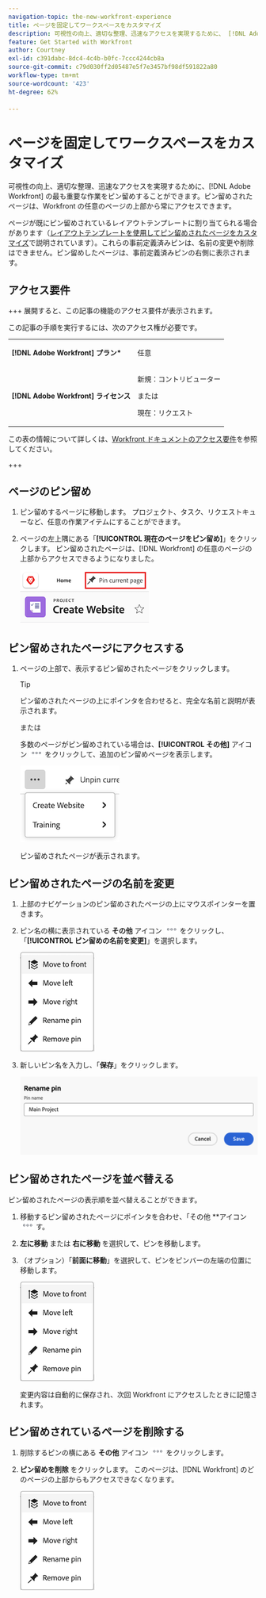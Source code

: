 ```yaml
---
navigation-topic: the-new-workfront-experience
title: ページを固定してワークスペースをカスタマイズ
description: 可視性の向上、適切な整理、迅速なアクセスを実現するために、 [!DNL Adobe Workfront]  の最も重要な作業をピン留めすることができます。ピン留めされたページは、Workfront の任意のページの上部から常にアクセスできます。
feature: Get Started with Workfront
author: Courtney
exl-id: c391dabc-8dc4-4c4b-b0fc-7ccc4244cb8a
source-git-commit: c79d030ff2d05487e5f7e3457bf98df591822a80
workflow-type: tm+mt
source-wordcount: '423'
ht-degree: 62%

---
```


# ページを固定してワークスペースをカスタマイズ

<!-- Audited: 4/2025 -->

可視性の向上、適切な整理、迅速なアクセスを実現するために、[!DNL Adobe Workfront] の最も重要な作業をピン留めすることができます。ピン留めされたページは、Workfront の任意のページの上部から常にアクセスできます。

ページが既にピン留めされているレイアウトテンプレートに割り当てられる場合があります（[レイアウトテンプレートを使用してピン留めされたページをカスタマイズ](../../administration-and-setup/customize-workfront/use-layout-templates/customize-pinned-pages.md)で説明されています）。これらの事前定義済みピンは、名前の変更や削除はできません。ピン留めしたページは、事前定義済みピンの右側に表示されます。

## アクセス要件

+++ 展開すると、この記事の機能のアクセス要件が表示されます。

この記事の手順を実行するには、次のアクセス権が必要です。

<table style="table-layout:auto"> 
 <col> 
 </col> 
 <col> 
 </col> 
 <tbody> 
  <tr> 
   <td role="rowheader"><strong>[!DNL Adobe Workfront] プラン*</strong></td> 
   <td> <p>任意</p> </td> 
  </tr> 
  <tr> 
   <td role="rowheader"><strong>[!DNL Adobe Workfront] ライセンス</strong></td> 
   <td> <p>新規：コントリビューター</p> 
   <p>または</p>
     <p>現在：リクエスト</p>
   </td> 
  </tr> 
 </tbody> 
</table>

この表の情報について詳しくは、[Workfront ドキュメントのアクセス要件](/help/quicksilver/administration-and-setup/add-users/access-levels-and-object-permissions/access-level-requirements-in-documentation.md)を参照してください。

+++

## ページのピン留め

1. ピン留めするページに移動します。 プロジェクト、タスク、リクエストキューなど、任意の作業アイテムにすることができます。

1. ページの左上隅にある「**[!UICONTROL 現在のページをピン留め]**」をクリックします。 ピン留めされたページは、[!DNL Workfront] の任意のページの上部からアクセスできるようになりました。

   ![ 現在のページをピン留め ](assets/pin-current-page-button.png)

## ピン留めされたページにアクセスする

1. ページの上部で、表示するピン留めされたページをクリックします。

   >[!TIP]
   >
   >ピン留めされたページの上にポインタを合わせると、完全な名前と説明が表示されます。

   または

   多数のページがピン留めされている場合は、**[!UICONTROL その他]** アイコン ![ その他アイコンをクリック ](assets/more-icon.png) をクリックして、追加のピン留めページを表示します。

   ![ 追加ピン留めされたページの表示 ](assets/display-pinned-pages.png)

   ピン留めされたページが表示されます。

## ピン留めされたページの名前を変更

1. 上部のナビゲーションのピン留めされたページの上にマウスポインターを置きます。
1. ピン名の横に表示されている **その他** アイコン ![ その他アイコン ](assets/more-icon.png) をクリックし、「**[!UICONTROL ピン留めの名前を変更]**」を選択します。

   ![ピン留めの名前を変更](assets/pin-menu.png)

1. 新しいピン名を入力し、「**保存**」をクリックします。

   ![チェックマークをクリックして、ピン留めの名前を変更](assets/rename-pin-dialog-box.png)


## ピン留めされたページを並べ替える

ピン留めされたページの表示順を並べ替えることができます。

1. 移動するピン留めされたページにポインタを合わせ、「その他 **アイコン ![** をクリックし ](assets/more-icon.png) す。
1. **左に移動** または **右に移動** を選択して、ピンを移動します。
1. （オプション）「**前面に移動**」を選択して、ピンをピンバーの左端の位置に移動します。

   ![ ピン留めの移動 ](assets/pin-menu.png)

   変更内容は自動的に保存され、次回 Workfront にアクセスしたときに記憶されます。

## ピン留めされているページを削除する

1. 削除するピンの横にある **その他** アイコン ![](assets/more-icon.png) をクリックします。
1. **ピン留めを削除** をクリックします。 このページは、[!DNL Workfront] のどのページの上部からもアクセスできなくなります。

   ![ピン留めを削除](assets/pin-menu.png)


